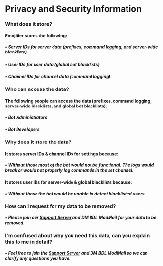 # Privacy and Security Information
### What does it store?
#### Emojifier stores the following: 
##### • Server IDs for server data (prefixes, command logging, and server-wide blacklists)
##### • User IDs for user data (global bot blacklists)
##### • Channel IDs for channel data (command logging)

### Who can access the data?
#### The following people can access the data (prefixes,  command logging, server-wide blacklists, and global bot blacklists):
##### • Bot Administrators
##### • Bot Developers


### Why does it store the data?
#### It stores server IDs & channel IDs for settings because:
##### • Without those most of the bot would not be functional. The logs would break or would not properly log commands in the set channel.
#### It stores user IDs for server-wide & global blacklists because:
##### • Without those the bot would be unable to detect blacklisted users.

### How can I request for my data to be removed?
##### • Please join our&nbsp;[Support Server](https://discord.gg/qGvzMas) and DM BDL ModMail for your data to be removed.

### I'm confused about why you need this data, can you explain this to me in detail?
##### • Feel free to join the&nbsp;[Support Server](https://discord.gg/qGvzMas) and DM BDL ModMail so we can clarify any questions you have.
